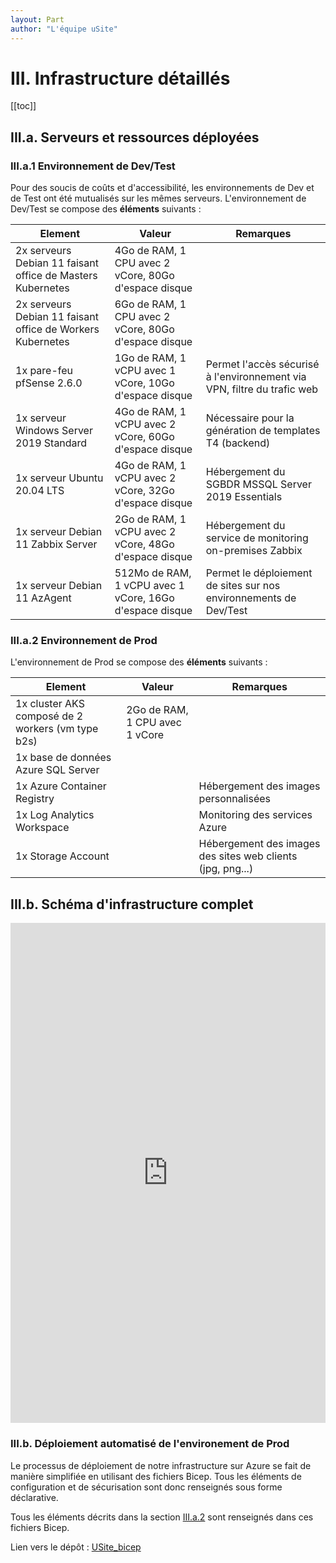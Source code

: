 ```yaml
---
layout: Part
author: "L'équipe uSite"
---
```


# III. Infrastructure détaillés

[[toc]]

## III.a. Serveurs et ressources déployées

### III.a.1 Environnement de Dev/Test

Pour des soucis de coûts et d'accessibilité, les environnements de Dev et de Test ont été mutualisés sur les mêmes serveurs. L'environnement de Dev/Test se compose des **éléments** suivants :

| Element | Valeur | Remarques |
|---|---|---|
| 2x serveurs Debian 11 faisant office de Masters Kubernetes | 4Go de RAM, 1 CPU avec 2 vCore, 80Go d'espace disque |  |
| 2x serveurs Debian 11 faisant office de Workers Kubernetes | 6Go de RAM, 1 CPU avec 2 vCore, 80Go d'espace disque |  |
| 1x pare-feu pfSense 2.6.0 | 1Go de RAM, 1 vCPU avec 1 vCore, 10Go d'espace disque | Permet l'accès sécurisé à l'environnement via VPN, filtre du trafic web |
| 1x serveur Windows Server 2019 Standard | 4Go de RAM, 1 vCPU avec 2 vCore, 60Go d'espace disque | Nécessaire pour la génération de templates T4 (backend) |
| 1x serveur Ubuntu 20.04 LTS | 4Go de RAM, 1 vCPU avec 2 vCore, 32Go d'espace disque | Hébergement du SGBDR MSSQL Server 2019 Essentials |
| 1x serveur Debian 11 Zabbix Server | 2Go de RAM, 1 vCPU avec 2 vCore, 48Go d'espace disque | Hébergement du service de monitoring on-premises Zabbix |
| 1x serveur Debian 11 AzAgent | 512Mo de RAM, 1 vCPU avec 1 vCore, 16Go d'espace disque | Permet le déploiement de sites sur nos environnements de Dev/Test |

### III.a.2 Environnement de Prod

L'environnement de Prod se compose des **éléments** suivants :

| Element | Valeur | Remarques |
|---|---|---|
| 1x cluster AKS composé de 2 workers (vm type b2s) | 2Go de RAM, 1 CPU avec 1 vCore |  |
| 1x base de données Azure SQL Server |  |  |
| 1x Azure Container Registry |  | Hébergement des images personnalisées |
| 1x Log Analytics Workspace |  | Monitoring des services Azure |
| 1x Storage Account |  | Hébergement des images des sites web clients (jpg, png...) |

## III.b. Schéma d'infrastructure complet

<iframe frameborder="0" style="width:100%;height:800px;" src="https://viewer.diagrams.net/?tags=%7B%7D&highlight=E71D36&edit=_blank&layers=1&nav=1&title=USite%20-%20Schemas.drawio#R7V1tc5u4Fv41ntt%2BMCMQrx8TJ%2Bnu3PRudtO9237KyCDbNBhRAYnTX78SSOZF4LixcdzG7UwLx0KA9JyjR%2BcciRGcLFcfKEoWH0mAo5EBgtUIXowMw7Kgw%2F7jkqdSotuuV0rmNAyErBLcht%2BxEAIhzcMAp42CGSFRFiZNoU%2FiGPtZQ4YoJY%2FNYjMSNe%2BaoDlWBLc%2BilTpP2GQLUqpaziV%2FDcczhfyzrot3m%2BJZGHxJukCBeSxJoKXIzihhGTl0XI1wRFvPdkuXz7Mz%2F78uIrG3vfH4BrZ%2Blf9YlxWdvUjl6xfgeI4e3HV1uU0QJ%2Fgn%2Bnfv9Hkr29%2FeBd%2BNtaheNs0e5IthgPWgOKU0GxB5iRG0WUlPackjwPM6wXsrCpzTUjChDoTfsVZ9iTQgPKMMNEiW0biV7wKs8%2B14y%2B8Ks0SZxcrUXNx8iRO0oyS%2B3UfGvznODjjCGGnMYlxKbkKo0heHmf06XP9pHYfflrdqDiTdypbhDdDC0LPtL8ol5Kc%2Bnhjo1tCERCd42xTSROugcZUFJMlZg%2FKrqQ4Qln40HxAJFRlvi63vvSGhOzRDSD0eqw7nkC11Guge81ayocTF1a4Yge1J6lEBdp%2BBHmm%2FZrIA4Mib3AEDYYL12zjQpq%2FQ%2BECiqd%2BQFEu3mNk2BFrtvMpO5hnRfuWghkpnt4nEaFFUftbTsoCEEIX%2BkFdVF579j2nWFbAHrGso1kvE9fu1UJpDU3kAdNZVOBgGhH%2Fnj8j%2F%2F82QX4Yz0Wpx0WYYS7iFTyycVY8uQCpbmuOkEzEiwR4hvLiSVAUzmMmifCMn6ZVxRxn7PZZyMa6M1Eq41og8DpZN4psCvnLH7yS7KmoBDSUij8tmqYkyjN8Rn35gFy6PvMUjYBMEuV%2BGPxe1BHfjL%2FFf5OvC8ja5ZyN6xkKY0xFRayvIpSk4bRoTn77eYTSVBzPmA6pjSDe%2BlOh46ASXBeNUtM43h549QKdUzVJaoQB2hrhCerwWNEJRyrJokYlbNPo17%2BG2vy4jsAOHWnBlNGVhB%2BGy4IhrbFyjaY4uiFpmIWEY2ZKsowseRfyH86Rfz8vAKF2QzfaUJqUvG0WrjiIzosbnkkpkBJ2vMgyzvrO%2BNsbV3kSERRoj%2BF9uMRBiDRC50zMzxN%2BznWTlpp4NWWDxdXH0KckJbNsXOiwlnBF2K7nN5ma3r637VbPG0rHmx39boKBut0xnreMF%2FiB1f0Jp9wuviPxOKF4GaY4ff%2BL2rbzC%2F53MNtm%2FNK2zQAthOuep2C8ogB1lLPm3UAvdsK5YSo4%2F2s0gaMzL8UoZz%2Fktwx0HN%2B6Y2gMYkBjD3il2%2B9PeH7beNattsWGKp69Ljh7bZq7NzS7dq%2FVFvS1wqvkqvyHcVr0IRssgW4mq5KdtrisYv4TSlZLsho%2F4G5zL4pTKbnF9AHn7BTcLJ7S8FuO1TK9XLmla88SjPQeZ%2F5CgEChDTVV3UZVxLxL6pzPgMNxe07yLGIQnqzdSQUGBRdarubczaUxlaLhSsvII6Z3KW8DuhOTKC1WLzBNYGqW00SmnObUDa0ONNftMLWmNRSRBOpk6zZjFJCJ%2FptPMY1xhtNfwKqatu1j%2BEvPgAKULtavMBiULTbW6g0kQ1dFsttlYg1nKMLgOs9Ph%2FikJultFuF9RlNZHGw7hwCbxyTd8DTHbDSY9LzV2suygWbBLpJlDjWX8A44Kt276fiR0HtMeWttMy59RP6CqQy7y%2F9DmuXshU4D00u0udSMXnRCQ9VdxzswFN1%2Bh9%2F%2Bobi3mjmmewAooG5sROz0BPWDQt3sGKYOD3V1Zjus1V2iNDtZ3WOB4qtCz3od6Bkn6B0D9GQ1tko%2BDw5FXTrSN%2FF1GbbYuqsSHpEsHtU6H1kXXT1Sn3JyR5iMS4RLHniIQh5pWKY%2BYtC7qqa%2FWvqwY5zhmTmCY3qa9LtK94AaY7K6Qg3uUF0kHcOvMKV6ZgZqWMqMyumgsSY49JTKO6SjD31n0I2zbUf268%2BTkzl9keqCjWA8igmU5x4QeN%2FRdBquxqJtT%2BB7DfC9KtgO6Thapum36IS1IzB0R0Ecna45zE%2Ffh7OQ4kfEW2K4yKjuQFOz7CbH1C1ds9X4qA48TTL0Rr9CS4NDufAdR%2BnJQ2aDrjNAv9R%2B6c4G5Sc3mIbsvYuQTpk%2FvDkfVI3Bl287XIaoI%2Fr62RTjUqd2yCTdMZPNPJ5%2BBxqAP9z1x5ccXHb9ALnBNjf4juuZDrRd0wBuw5y47by3gROFna7pVgtKm2194THA9PIBl44DvbTR5SKPRkgVNOGjhJcBsC%2FP2PuVOZS1UWc9IDw7LPUkVyoujFp4mN1YnyIdGx1jS%2BHG0IqrEhqmWCteNeamoAVZMGpG3lmts%2BLPsOORY2tOE0DrFJz6WORBzbI6xqLB0nWcASdTyewWx%2BkGx2aaoLj%2FDo%2BiAfg9YkKXKOq8ywZXKmuR8hZ99HlbpszwkG3SCWH46mjto0pt4C%2FDICisfFfSSNPyF%2F488VD6cFi1TagZsMWdYAdYrapcHaxwKKwyBtcL1vUc6YaSgBV5N4lIHpyygEenrMk2vj2PjesNeBtyplVDty1TKevQtgZjhpYaKj3PGWfK1HS07TB6wuN%2B8dhgSgMSBasNTqhbmgrPtYOikXIGhjO9XTyhJ4Z1gLAV4iti%2BDstQ0YAeXb81YSk2d1HFLPCS1bVHYqDu3PW26wbdw5pWZtjNLDpaXDUsbIrz9UdLJqlq3MFsQywkeZqc0bN4czTokM2mJ0szZu2NJZ1FJZmi%2BzW17A0PlkmedaMld8JzdlD0FzvcWOsc%2Bo12IwCu50eathByJ3h%2BkqNjkhDM1krS2Vn%2FsLzMJU3PhmaN2JorCOlNPIFj8%2FQiN5PC1YjTu6E8oR7MTbeZj5jaq7pVX%2BaKyAcr6PzPKAZHRMmdzBPuqGuCZem5%2FbP65rRuUAZmqL0xG7euNE5DnYjbcwx5wIy%2FbmTWnM3xwwSob%2B7zTF69nCRBMdrExzH1Gw1L9DWtQ6K4wLNtgfrM9XteE1Ys4GzGEVPTK%2Frc6l%2FCL1PC9fgyd68IXvj8SVtx0hyjnQ2hSrVuWLKdLdWpbu1Au2B5xg90X5pc4xWn7ldXeZ0BOScwZYoG6qjTfKajyQOM6YBJ8Pypg2LZb2%2BWYFb5Mu%2Fiju48v%2FOuVrEKOYj8ZVQnT1YFHezRbHaFsXWXKM2lXJVQtMxbZKy%2FXeczFo5igSk0cbsoxduZ6luVaBYJ%2BzakJFNZhpy%2BrA2Qx07ChzFpph9kDtQypqp%2BvjE9kR%2BnpQHFBXpPQYIirBCK8liWRbKaDHad4CvSBJqAmb7tAmK0%2FA7qmy7alF6tf3luyCYm7OHx9wZApspFGPR3zumpTWti94y8GQ2S%2FFA%2B5eqBv5IM1a3MwDuT2MAvF31v7j0jFL0VCsg9KQXaOMq6UxmSQCRJl1Bq6x0v0CzVGqxrb3pyCSbEhpgOhZbpp4V9dJ343Fd%2Fn7UlVf2K5otY6PZApoLrKYPxjZ3s1oHMExQ9c58oGjGiCATFllgpwnTG5owKZs8dubZHnq6tEX2zF6yENu74NYxDBvgBAoKRcZqNwDVJOruXW4LaaoVWNNQkqxF7ABbMwM4AR4HPvvHNAM4njpTd2x5FoSBbwYO51VF%2FKuAQMfWuhWGwfnjl2g6%2FxR%2FvSS7TengZicRhJrtgeqP1aRgHck%2BnqHZhoovb7ANBuS6%2BJ%2BRmzVIV4OOqft6644dFNn%2FjDNlctGJz21T6EuxWHlyEApnwm0p3F7WqPwwhdMN83UonBqbnZDlMo%2FZQCiYG46Ldity7lvzxW%2F5f4rF%2FjzAUno%2Bfw3ytdlzBDTHA60po7QiO84ZWxcMOUnsD8pf4Ic%2Fbm5PVOwNUTEdGsdHxcyuNSQ9nuvXCsAXOnPHNSbZQxCs7%2BMpVWZha4vTDkoj9%2BJvxMCMwfqoK2j5%2FCdQZhb%2FWxftc3OG3%2BWKwg0bM%2Fwc68iGU3gHtLNuvI7tX7s0frhFY5audMNPQ45f4ris4iZVqGQdbfk5PgPWt4HYrku6%2BZbjDXRW6xplLeVrKKu4uz4d5ba5tdEyiD0rwnf3xOqWBZ55Orv9wbPWJUMx%2F95vWZyctzvOH6zNxhdoht1KoPN2mz3sdb7QaTocR335fX1FsmPH7%2F%2BR%2FKH8ogrr1OLbD%2BDdhCRP71%2FyFOyg%2BhZm2SDVJ0Xh5b8%3D"></iframe>

### III.b. Déploiement automatisé de l'environement de Prod

Le processus de déploiement de notre infrastructure sur Azure se fait de manière simplifiée en utilisant des fichiers Bicep. Tous les éléments de configuration et de sécurisation sont donc renseignés sous forme déclarative.

Tous les éléments décrits dans la section [III.a.2](#iiia2-environnement-de-prod) sont renseignés dans ces fichiers Bicep.

Lien vers le dépôt : [USite_bicep](https://U-Site@dev.azure.com/U-Site/USite/_git/USite_bicep)
